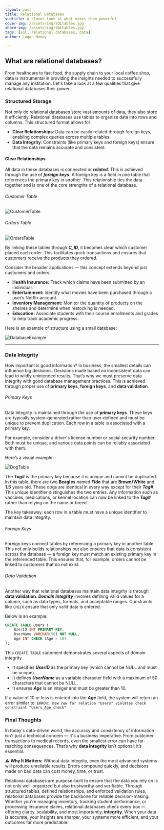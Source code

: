 ```yaml
---
layout: post
title: Relational Databases 
subtitle: A closer look at what makes them powerful
cover-img: /assets/img/SQLtables.jpg
share-img: /assets/img/SQLtables.jpg
tags: [sql, relational databases, data]
author: Logan Honey

---
```


## What are relational databases?

From healthcare to fast food, the supply chain to your local coffee shop, data is instrumental in providing the insights needed to successfully manage any institution. Let's take a look at a few qualities that give relational databases their power.

### Structured Storage

Not only do relational databases store vast amounts of data, they also store it efficiently. Relational databases use tables to organize data into rows and columns. This structured format allows for:

- **Clear Relationships**: Data can be easily related through foreign keys, enabling complex queries across multiple tables.
- **Data Integrity**: Constraints (like primary keys and foreign keys) ensure that the data remains accurate and consistent.

#### Clear Relationships

All data in these databases is connected or **_related_**. This is achieved through the use of **_foreign keys_**. A foreign key is a field in one table that references the primary key in another. This relationship ties the data together and is one of the core strengths of a relational database.

###### Customer Table

![CustomerTable](https://loganhoney.github.io/assets/img/customerstable.png)

###### Orders Table

![OrdersTable](https://loganhoney.github.io/assets/img/orderstable.png)

By linking these tables through **_C_ID_**, it becomes clear which customer placed each order. This facilitates quick transactions and ensures that customers receive the products they ordered.

Consider the broader applications — this concept extends beyond just customers and orders:

- **Health Insurance:** Track which claims have been submitted by an individual.
- **Entertainment:** Identify what movies have been purchased through a user’s Netflix account.
- **Inventory Management:** Monitor the quantity of products on the shelves and determine when restocking is needed.
- **Education:** Associate students with their course enrollments and grades to help track academic progress.

Here is an example of structure using a small database:

![DatabaseExample](https://loganhoney.github.io/assets/img/empdatabase.png)

---

### Data Integrity

How important is good information? In business, the smallest details can influence big decisions. Decisions made based on inconsistent data can lead to wildly unintended results. That’s why we must preserve data integrity with good database management practices. This is achieved through proper use of **primary keys**, **foreign keys**, and **data validation**.

###### Primary Keys

Data integrity is maintained through the use of **primary keys**. These keys are typically system-generated rather than user-defined and must be unique to prevent duplication. Each row in a table is associated with a primary key.

For example, consider a driver's license number or social security number. Both must be unique, and various data points can be reliably associated with them.

Here’s a visual example:

![DogTable](https://loganhoney.github.io/assets/img/dogtable.png)

The **_Tag#_** is the primary key because it is unique and cannot be duplicated. In this table, there are two **Beagles** named **Fido** that are **Brown/White** and **1.5** years old. These dogs are identical in every way except for their **_Tag#_**. This unique identifier distinguishes the two entries. Any information such as vaccines, medications, or kennel location can now be linked to the **_Tag#_** rather than relying on the name or breed.

The key takeaway: each row in a table must have a unique identifier to maintain data integrity.

###### Foreign Keys

Foreign keys connect tables by referencing a primary key in another table. This not only builds relationships but also ensures that data is consistent across the database — a foreign key must match an existing primary key in the referenced table. This ensures that, for example, orders cannot be linked to customers that do not exist.

###### Data Validation

Another way that relational databases maintain data integrity is through **data validation**. **_Domain integrity_** involves defining valid values for a column, such as data types, formats, and acceptable ranges. Constraints like `CHECK` ensure that only valid data is entered.

Below is an example:

```sql
CREATE TABLE Users (
    UserID INT PRIMARY KEY,
    UserName VARCHAR(50) NOT NULL,
    Age INT CHECK (Age > 10)
);
```


This `CREATE TABLE` statement demonstrates several aspects of domain integrity.
 - It specifies **_UserID_** as the primary key (which cannot be NULL and must be unique).
 - It defines **_UserName_** as a variable character field with a maximum of 50 characters that cannot be NULL.
 - It ensures **_Age_** is an integer and must be greater than 10.

If a value of 10 or less is entered into the **_Age_** field, the system will return an error similar to:
`ERROR: new row for relation "Users" violates check constraint "Users_Age_check"`

### Final Thoughts

In today's data-driven world, the accuracy and consistency of information isn't just a technical concern — it's a business imperative. From customer transactions to medical records, even the smallest error can have far-reaching consequences. That’s why **data integrity** isn’t optional; it’s essential.

<div class="callout warning">
  <strong>⚠️ Why It Matters:</strong> Without data integrity, even the most advanced systems will produce unreliable results. Errors compound quickly, and decisions made on bad data can cost money, time, or trust.
</div>

Relational databases are purpose-built to ensure that the data you rely on is not only well-organized but also trustworthy and verifiable. Through structured tables, defined relationships, and enforced validation rules, relational databases provide the backbone for reliable decision-making. Whether you're managing inventory, tracking student performance, or processing insurance claims, relational databases check every box — offering clarity, scalability, and most importantly, **integrity**. When your data is accurate, your insights are sharper, your systems more efficient, and your outcomes far more predictable.




